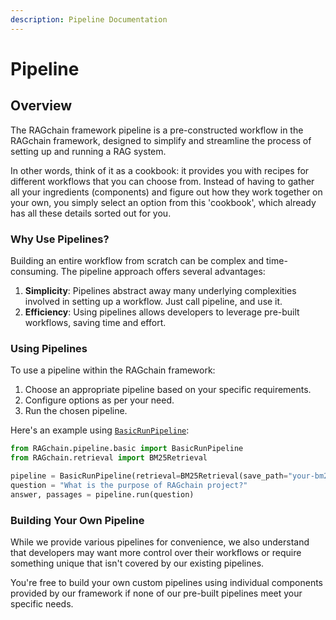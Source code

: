 ```yaml
---
description: Pipeline Documentation
---
```


# Pipeline

## Overview

The RAGchain framework pipeline is a pre-constructed workflow in the RAGchain framework, designed to simplify and streamline the process of setting up and running a RAG system.

In other words, think of it as a cookbook: it provides you with recipes for different workflows that you can choose from. Instead of having to gather all your ingredients (components) and figure out how they work together on your own, you simply select an option from this 'cookbook', which already has all these details sorted out for you.

### Why Use Pipelines?

Building an entire workflow from scratch can be complex and time-consuming. The pipeline approach offers several advantages:

1. **Simplicity**: Pipelines abstract away many underlying complexities involved in setting up a workflow. Just call pipeline, and use it.
2. **Efficiency**: Using pipelines allows developers to leverage pre-built workflows, saving time and effort.

### Using Pipelines

To use a pipeline within the RAGchain framework:

1. Choose an appropriate pipeline based on your specific requirements.
2. Configure options as per your need.
3. Run the chosen pipeline.

Here's an example using [`BasicRunPipeline`](basicrunpipeline.md):

```python
from RAGchain.pipeline.basic import BasicRunPipeline
from RAGchain.retrieval import BM25Retrieval

pipeline = BasicRunPipeline(retrieval=BM25Retrieval(save_path="your-bm25.pkl"))
question = "What is the purpose of RAGchain project?"
answer, passages = pipeline.run(question)
```

### Building Your Own Pipeline

While we provide various pipelines for convenience, we also understand that developers may want more control over their workflows or require something unique that isn't covered by our existing pipelines.

You're free to build your own custom pipelines using individual components provided by our framework if none of our pre-built pipelines meet your specific needs.
